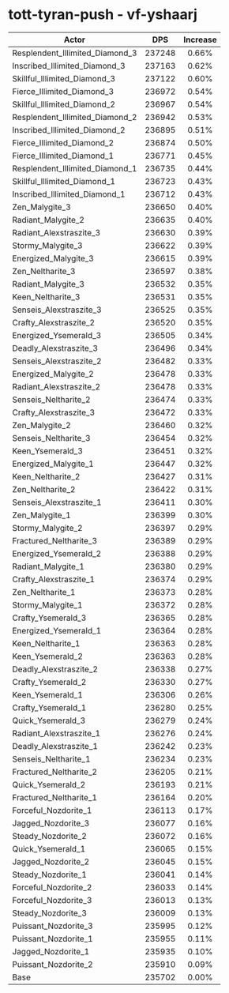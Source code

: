 # tott-tyran-push - vf-yshaarj
| Actor | DPS | Increase |
|---|:---:|:---:|
|Resplendent_Illimited_Diamond_3|237248|0.66%|
|Inscribed_Illimited_Diamond_3|237163|0.62%|
|Skillful_Illimited_Diamond_3|237122|0.60%|
|Fierce_Illimited_Diamond_3|236972|0.54%|
|Skillful_Illimited_Diamond_2|236967|0.54%|
|Resplendent_Illimited_Diamond_2|236942|0.53%|
|Inscribed_Illimited_Diamond_2|236895|0.51%|
|Fierce_Illimited_Diamond_2|236874|0.50%|
|Fierce_Illimited_Diamond_1|236771|0.45%|
|Resplendent_Illimited_Diamond_1|236735|0.44%|
|Skillful_Illimited_Diamond_1|236723|0.43%|
|Inscribed_Illimited_Diamond_1|236712|0.43%|
|Zen_Malygite_3|236650|0.40%|
|Radiant_Malygite_2|236635|0.40%|
|Radiant_Alexstraszite_3|236630|0.39%|
|Stormy_Malygite_3|236622|0.39%|
|Energized_Malygite_3|236615|0.39%|
|Zen_Neltharite_3|236597|0.38%|
|Radiant_Malygite_3|236532|0.35%|
|Keen_Neltharite_3|236531|0.35%|
|Senseis_Alexstraszite_3|236525|0.35%|
|Crafty_Alexstraszite_2|236520|0.35%|
|Energized_Ysemerald_3|236505|0.34%|
|Deadly_Alexstraszite_3|236496|0.34%|
|Senseis_Alexstraszite_2|236482|0.33%|
|Energized_Malygite_2|236478|0.33%|
|Radiant_Alexstraszite_2|236478|0.33%|
|Senseis_Neltharite_2|236474|0.33%|
|Crafty_Alexstraszite_3|236472|0.33%|
|Zen_Malygite_2|236460|0.32%|
|Senseis_Neltharite_3|236454|0.32%|
|Keen_Ysemerald_3|236451|0.32%|
|Energized_Malygite_1|236447|0.32%|
|Keen_Neltharite_2|236427|0.31%|
|Zen_Neltharite_2|236422|0.31%|
|Senseis_Alexstraszite_1|236411|0.30%|
|Zen_Malygite_1|236399|0.30%|
|Stormy_Malygite_2|236397|0.29%|
|Fractured_Neltharite_3|236389|0.29%|
|Energized_Ysemerald_2|236388|0.29%|
|Radiant_Malygite_1|236380|0.29%|
|Crafty_Alexstraszite_1|236374|0.29%|
|Zen_Neltharite_1|236373|0.28%|
|Stormy_Malygite_1|236372|0.28%|
|Crafty_Ysemerald_3|236365|0.28%|
|Energized_Ysemerald_1|236364|0.28%|
|Keen_Neltharite_1|236363|0.28%|
|Keen_Ysemerald_2|236363|0.28%|
|Deadly_Alexstraszite_2|236338|0.27%|
|Crafty_Ysemerald_2|236330|0.27%|
|Keen_Ysemerald_1|236306|0.26%|
|Crafty_Ysemerald_1|236280|0.25%|
|Quick_Ysemerald_3|236279|0.24%|
|Radiant_Alexstraszite_1|236276|0.24%|
|Deadly_Alexstraszite_1|236242|0.23%|
|Senseis_Neltharite_1|236234|0.23%|
|Fractured_Neltharite_2|236205|0.21%|
|Quick_Ysemerald_2|236193|0.21%|
|Fractured_Neltharite_1|236164|0.20%|
|Forceful_Nozdorite_1|236113|0.17%|
|Jagged_Nozdorite_3|236077|0.16%|
|Steady_Nozdorite_2|236072|0.16%|
|Quick_Ysemerald_1|236065|0.15%|
|Jagged_Nozdorite_2|236045|0.15%|
|Steady_Nozdorite_1|236041|0.14%|
|Forceful_Nozdorite_2|236033|0.14%|
|Forceful_Nozdorite_3|236013|0.13%|
|Steady_Nozdorite_3|236009|0.13%|
|Puissant_Nozdorite_3|235995|0.12%|
|Puissant_Nozdorite_1|235955|0.11%|
|Jagged_Nozdorite_1|235935|0.10%|
|Puissant_Nozdorite_2|235910|0.09%|
|Base|235702|0.00%|

